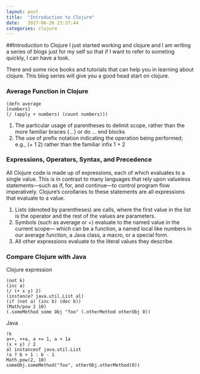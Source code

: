 ```yaml
---
layout: post
title:  "Introduction to Clojure"
date:   2017-06-26 23:37:44
categories: clojure
---
```



##Introduction to Clojure
I just started working and clojure and I am writing a series of blogs just for my self so that if I want to refer to someting quickly, I can have a look. 

There and some nice books and tutorials that can help you in learning about clojure. This blog series will give you a good head start on clojure.
 
### Average Function in Clojure
```
(defn average
[numbers]
(/ (apply + numbers) (count numbers)))
```

1. The particular usage of parentheses to delimit scope, rather than the more familiar braces {...} or do ... end blocks
2. The use of prefix notation indicating the operation being performed; e.g., (+ 1 2) rather than the familiar infix 1 + 2

### Expressions, Operators, Syntax, and Precedence
All Clojure code is made up of expressions, each of which evaluates to a single value. 
This is in contrast to many languages that rely upon valueless statements—such as if, for, 
and continue—to control program flow imperatively. Clojure’s corollaries to these
statements are all expressions that evaluate to a value.



1. Lists (denoted by parentheses) are calls, where the first value in the list is the operator
and the rest of the values are parameters.
2. Symbols (such as average or +) evaluate to the named value in the current scope—
which can be a function, a named local like numbers in our average function, a Java
class, a macro, or a special form. 
3. All other expressions evaluate to the literal values they describe.

### Compare Clojure with Java
Clojure expression
```
(not k)
(inc a)
(/ (+ x y) 2)
(instance? java.util.List al)
(if (not a) (inc b) (dec b))
(Math/pow 2 10)
(.someMethod some Obj "foo" (.otherMethod otherObj 0))
```

Java
```
!k
a++, ++a, a += 1, a + 1a
(x + y) / 2
al instanceof java.util.List
!a ? b + 1 : b - 1
Math.pow(2, 10)
someObj.someMethod("foo", otherObj.otherMethod(0))
```


